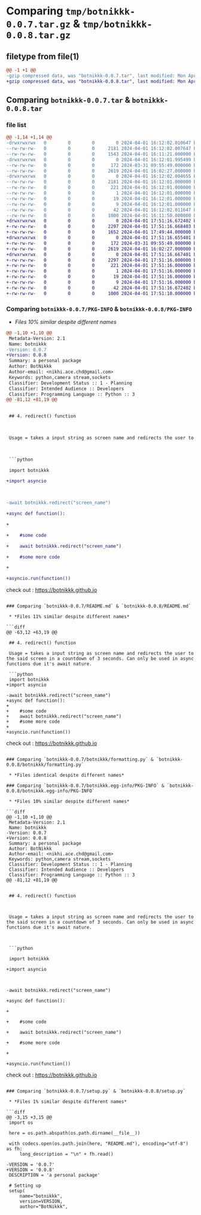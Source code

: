 # Comparing `tmp/botnikkk-0.0.7.tar.gz` & `tmp/botnikkk-0.0.8.tar.gz`

## filetype from file(1)

```diff
@@ -1 +1 @@
-gzip compressed data, was "botnikkk-0.0.7.tar", last modified: Mon Apr  1 16:12:02 2024, max compression
+gzip compressed data, was "botnikkk-0.0.8.tar", last modified: Mon Apr  1 17:51:16 2024, max compression
```

## Comparing `botnikkk-0.0.7.tar` & `botnikkk-0.0.8.tar`

### file list

```diff
@@ -1,14 +1,14 @@
-drwxrwxrwx   0        0        0        0 2024-04-01 16:12:02.010647 botnikkk-0.0.7/
--rw-rw-rw-   0        0        0     2181 2024-04-01 16:12:02.007647 botnikkk-0.0.7/PKG-INFO
--rw-rw-rw-   0        0        0     1543 2024-04-01 16:11:21.000000 botnikkk-0.0.7/README.md
-drwxrwxrwx   0        0        0        0 2024-04-01 16:12:01.995499 botnikkk-0.0.7/botnikkk/
--rw-rw-rw-   0        0        0      172 2024-03-31 09:55:49.000000 botnikkk-0.0.7/botnikkk/__init__.py
--rw-rw-rw-   0        0        0     2619 2024-04-01 16:02:27.000000 botnikkk-0.0.7/botnikkk/formatting.py
-drwxrwxrwx   0        0        0        0 2024-04-01 16:12:02.004655 botnikkk-0.0.7/botnikkk.egg-info/
--rw-rw-rw-   0        0        0     2181 2024-04-01 16:12:01.000000 botnikkk-0.0.7/botnikkk.egg-info/PKG-INFO
--rw-rw-rw-   0        0        0      221 2024-04-01 16:12:01.000000 botnikkk-0.0.7/botnikkk.egg-info/SOURCES.txt
--rw-rw-rw-   0        0        0        1 2024-04-01 16:12:01.000000 botnikkk-0.0.7/botnikkk.egg-info/dependency_links.txt
--rw-rw-rw-   0        0        0       19 2024-04-01 16:12:01.000000 botnikkk-0.0.7/botnikkk.egg-info/requires.txt
--rw-rw-rw-   0        0        0        9 2024-04-01 16:12:01.000000 botnikkk-0.0.7/botnikkk.egg-info/top_level.txt
--rw-rw-rw-   0        0        0       42 2024-04-01 16:12:02.011647 botnikkk-0.0.7/setup.cfg
--rw-rw-rw-   0        0        0     1000 2024-04-01 16:11:50.000000 botnikkk-0.0.7/setup.py
+drwxrwxrwx   0        0        0        0 2024-04-01 17:51:16.672402 botnikkk-0.0.8/
+-rw-rw-rw-   0        0        0     2297 2024-04-01 17:51:16.668403 botnikkk-0.0.8/PKG-INFO
+-rw-rw-rw-   0        0        0     1652 2024-04-01 17:49:44.000000 botnikkk-0.0.8/README.md
+drwxrwxrwx   0        0        0        0 2024-04-01 17:51:16.655401 botnikkk-0.0.8/botnikkk/
+-rw-rw-rw-   0        0        0      172 2024-03-31 09:55:49.000000 botnikkk-0.0.8/botnikkk/__init__.py
+-rw-rw-rw-   0        0        0     2619 2024-04-01 16:02:27.000000 botnikkk-0.0.8/botnikkk/formatting.py
+drwxrwxrwx   0        0        0        0 2024-04-01 17:51:16.667401 botnikkk-0.0.8/botnikkk.egg-info/
+-rw-rw-rw-   0        0        0     2297 2024-04-01 17:51:16.000000 botnikkk-0.0.8/botnikkk.egg-info/PKG-INFO
+-rw-rw-rw-   0        0        0      221 2024-04-01 17:51:16.000000 botnikkk-0.0.8/botnikkk.egg-info/SOURCES.txt
+-rw-rw-rw-   0        0        0        1 2024-04-01 17:51:16.000000 botnikkk-0.0.8/botnikkk.egg-info/dependency_links.txt
+-rw-rw-rw-   0        0        0       19 2024-04-01 17:51:16.000000 botnikkk-0.0.8/botnikkk.egg-info/requires.txt
+-rw-rw-rw-   0        0        0        9 2024-04-01 17:51:16.000000 botnikkk-0.0.8/botnikkk.egg-info/top_level.txt
+-rw-rw-rw-   0        0        0       42 2024-04-01 17:51:16.672402 botnikkk-0.0.8/setup.cfg
+-rw-rw-rw-   0        0        0     1000 2024-04-01 17:51:10.000000 botnikkk-0.0.8/setup.py
```

### Comparing `botnikkk-0.0.7/PKG-INFO` & `botnikkk-0.0.8/PKG-INFO`

 * *Files 10% similar despite different names*

```diff
@@ -1,10 +1,10 @@
 Metadata-Version: 2.1
 Name: botnikkk
-Version: 0.0.7
+Version: 0.0.8
 Summary: a personal package
 Author: BotNikkk
 Author-email: <nikhi.ace.chd@gmail.com>
 Keywords: python,camera stream,sockets
 Classifier: Development Status :: 1 - Planning
 Classifier: Intended Audience :: Developers
 Classifier: Programming Language :: Python :: 3
@@ -81,12 +81,19 @@
 
 ## 4. redirect() function
 
 Usage = takes a input string as screen name and redirects the user to the said screen in a countdown of 3 seconds. Can only be used in async functions due it's await nature.
 
 ```python
 import botnikkk
+import asyncio
 
-await botnikkk.redirect("screen_name")
+async def function():
+
+    #some code
+    await botnikkk.redirect("screen_name")
+    #some more code
+
+asyncio.run(function())
 ```
 
 check out : https://botnikkk.github.io
```

### Comparing `botnikkk-0.0.7/README.md` & `botnikkk-0.0.8/README.md`

 * *Files 11% similar despite different names*

```diff
@@ -63,12 +63,19 @@
 
 ## 4. redirect() function
 
 Usage = takes a input string as screen name and redirects the user to the said screen in a countdown of 3 seconds. Can only be used in async functions due it's await nature.
 
 ```python
 import botnikkk
+import asyncio
 
-await botnikkk.redirect("screen_name")
+async def function():
+
+    #some code
+    await botnikkk.redirect("screen_name")
+    #some more code
+
+asyncio.run(function())
 ```
 
 check out : https://botnikkk.github.io
```

### Comparing `botnikkk-0.0.7/botnikkk/formatting.py` & `botnikkk-0.0.8/botnikkk/formatting.py`

 * *Files identical despite different names*

### Comparing `botnikkk-0.0.7/botnikkk.egg-info/PKG-INFO` & `botnikkk-0.0.8/botnikkk.egg-info/PKG-INFO`

 * *Files 10% similar despite different names*

```diff
@@ -1,10 +1,10 @@
 Metadata-Version: 2.1
 Name: botnikkk
-Version: 0.0.7
+Version: 0.0.8
 Summary: a personal package
 Author: BotNikkk
 Author-email: <nikhi.ace.chd@gmail.com>
 Keywords: python,camera stream,sockets
 Classifier: Development Status :: 1 - Planning
 Classifier: Intended Audience :: Developers
 Classifier: Programming Language :: Python :: 3
@@ -81,12 +81,19 @@
 
 ## 4. redirect() function
 
 Usage = takes a input string as screen name and redirects the user to the said screen in a countdown of 3 seconds. Can only be used in async functions due it's await nature.
 
 ```python
 import botnikkk
+import asyncio
 
-await botnikkk.redirect("screen_name")
+async def function():
+
+    #some code
+    await botnikkk.redirect("screen_name")
+    #some more code
+
+asyncio.run(function())
 ```
 
 check out : https://botnikkk.github.io
```

### Comparing `botnikkk-0.0.7/setup.py` & `botnikkk-0.0.8/setup.py`

 * *Files 1% similar despite different names*

```diff
@@ -3,15 +3,15 @@
 import os
 
 here = os.path.abspath(os.path.dirname(__file__))
 
 with codecs.open(os.path.join(here, "README.md"), encoding="utf-8") as fh:
     long_description = "\n" + fh.read()
 
-VERSION = '0.0.7'
+VERSION = '0.0.8'
 DESCRIPTION = 'a personal package'
 
 # Setting up
 setup(
     name="botnikkk",
     version=VERSION,
     author="BotNikkk",
```

